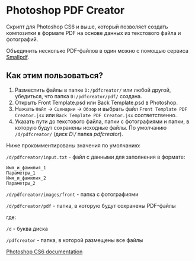 # Photoshop PDF Creator #

Скрипт для Photoshop CS6 и выше, который позволяет создать композитки в формате PDF на основе данных из текстового файла и фотографий.

Объединить несколько PDF-файлов в один можно с помощью сервиса [Smallpdf](https://smallpdf.com/ru/merge-pdf).

## Как этим пользоваться? ##

1. Разместить файлы в папке `D:/pdfcreator/` или любой другой, убедиться, что папка `D:/pdfcreator/pdf/` создана.
2. Открыть Front Template.psd или Back Template.psd в Photoshop.
3. Нажать `Файл` -> `Сценарии` -> `Обзор` и выбрать файл `Front Template PDF Creator.jsx` или `Back Template PDF Creator.jsx` соответственно.
4. Указать пути до текстового файла, папки с фотографиями и папки, в которую будут сохранены исходные файлы. По умолчанию `/d/pdfcreator/` (диск *D:/* папка *pdfcreator*).

Ниже прокомментированы значения по умолчанию:

`/d/pdfcreator/input.txt` - файл с данными для заполнения в формате:
```
Имя_и_фамилия_1
Параметры_1
Имя_и_фамилия_2
Параметры_2
```

`/d/pdfcreator/images/front` - папка с фотографиями

`/d/pdfcreator/pdf` - папка, в которую будут сохранены PDF-файлы

где:

`/d` - буква диска

`/pdfcreator` - папка, в которой размещены все файлы

[Photoshop CS6 documentation](http://wwwimages.adobe.com/content/dam/Adobe/en/products/photoshop/pdfs/cs6/Photoshop-CS6-JavaScript-Ref.pdf)